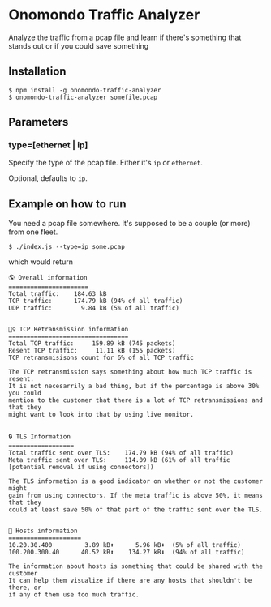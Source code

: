# Onomondo Traffic Analyzer

Analyze the traffic from a pcap file and learn if there's something that stands out or if you could save something

## Installation

```
$ npm install -g onomondo-traffic-analyzer
$ onomondo-traffic-analyzer somefile.pcap
```

## Parameters

### type=[ethernet | ip]

Specify the type of the pcap file. Either it's `ip` or `ethernet`.

Optional, defaults to `ip`.

## Example on how to run

You need a pcap file somewhere. It's supposed to be a couple (or more) from one fleet.

`$ ./index.js --type=ip some.pcap`

which would return

```
🌎 Overall information
======================
Total traffic:    184.63 kB
TCP traffic:      174.79 kB (94% of all traffic)
UDP traffic:        9.84 kB (5% of all traffic)


👯‍♀️ TCP Retransmission information
=================================
Total TCP traffic:     159.89 kB (745 packets)
Resent TCP traffic:     11.11 kB (155 packets)
TCP retransmisisons count for 6% of all TCP traffic

The TCP retransmission says something about how much TCP traffic is resent.
It is not necesarrily a bad thing, but if the percentage is above 30% you could
mention to the customer that there is a lot of TCP retransmissions and that they
might want to look into that by using live monitor.


🔒 TLS Information
==================
Total traffic sent over TLS:    174.79 kB (94% of all traffic)
Meta traffic sent over TLS:     114.09 kB (61% of all traffic [potential removal if using connectors])

The TLS information is a good indicator on whether or not the customer might
gain from using connectors. If the meta traffic is above 50%, it means that they
could at least save 50% of that part of the traffic sent over the TLS.


🚦 Hosts information
====================
10.20.30.400         3.89 kB⬆      5.96 kB⬇  (5% of all traffic)
100.200.300.40      40.52 kB⬆    134.27 kB⬇  (94% of all traffic)

The information about hosts is something that could be shared with the customer
It can help them visualize if there are any hosts that shouldn't be there, or
if any of them use too much traffic.
```
